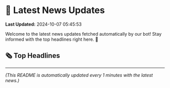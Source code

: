 # 📰 Latest News Updates
**Last Updated:** 2024-10-07 05:45:53

Welcome to the latest news updates fetched automatically by our bot! Stay informed with the top headlines right here. 🚀

## 🗞️ Top Headlines

---
*(This README is automatically updated every 1 minutes with the latest news.)*

